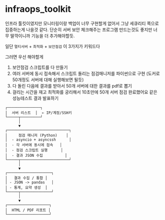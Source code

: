 # infraops_toolkit
인프라 툴킷이였지만 모니터링이랑 백업이 너무 구현할게 없어서 그냥 세큐리티 쪽으로 집중하는게 나을것 같다. 
단순히 서버 보안 체크해주는 프로그램 만드는것도 좋지만 너무 딸깍이니까 기능을 더 추가해야할듯. 

일단 `멀티서버` + `최적화` + `보안점검` 이 3가지가 키워드다

그러면 우선 해야할게 
1. 보안점검 스크립트를 다 만들기 
2. 여러 서버에 동시 접속해서 스크립트 돌리는 점검매니저를 파이썬으로 구현 (도커로 50개정도 서버에 대해 실행해보면 될듯)
3. 다 돌린 다음에 결과를 받아서 50개 서버에 대한 결과를 pdf로 뽑기 
4. 걸리는 시간을 재고 최적화를 궁리해서 10초만에 50개 서버 점검 완료했어요 같은 성능테스트 결과 발표하기 



```text
┌───────────────┐
│  서버 리스트  │  ← IP/계정/SSH키
└─────┬─────────┘
      │
      ▼
┌────────────────────────────┐
│     점검 매니저 (Python)    │
│  - asyncio + asyncssh      │
│  - 각 서버에 동시에 접속   │
│  - 점검 스크립트 실행      │
│  - 결과 JSON 수집          │
└─────┬──────────────────────┘
      │
      ▼
┌────────────────────┐
│   결과 수집 / 통합 │
│ - JSON -> pandas   │
│ - 통계, 요약 생성  │
└─────┬──────────────┘
      │
      ▼
┌───────────────────┐
│  HTML / PDF 리포트 │
└───────────────────┘
```